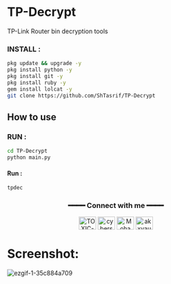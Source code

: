 # TP-Decrypt
TP-Link Router bin decryption tools

<h3 align="left">INSTALL :</h3>

````bash
pkg update && upgrade -y
pkg install python -y
pkg install git -y
pkg install ruby -y
gem install lolcat -y
git clone https://github.com/ShTasrif/TP-Decrypt
````

## How to use 
<h3 align="left">RUN :</h3>

````bash
cd TP-Decrypt
python main.py
````
#### Run :

````bash
tpdec
````

<div align="center">
<h3>━━━━ Connect with me ━━━━</h3>
<a href="https://fb.com/cybershbd" target="blank"><img align="center" src="https://raw.githubusercontent.com/rahuldkjain/github-profile-readme-generator/master/src/images/icons/Social/facebook.svg" alt="TOXIC-VIRUS" height="30" width="40" /></a>
<a href="https://twitter.com/cybershbd" target="blank"><img align="center" src="https://raw.githubusercontent.com/rahuldkjain/github-profile-readme-generator/master/src/images/icons/Social/twitter.svg" alt="cybershbd" height="30" width="40" /></a>
<a href="https://fb.com/cybershbd" target="blank"><img align="center" src="https://raw.githubusercontent.com/rahuldkjain/github-profile-readme-generator/master/src/images/icons/Social/facebook.svg" alt="Mohammad Alamin" height="30" width="40" /></a>
<a href="https://instagram.com/cybershbd" target="blank"><img align="center" src="https://raw.githubusercontent.com/rahuldkjain/github-profile-readme-generator/master/src/images/icons/Social/instagram.svg" alt="akxvau" height="30" width="40" /></a>
</div>

# Screenshot:
![ezgif-1-35c884a709](https://user-images.githubusercontent.com/85736436/204098295-61b69bc9-8e6b-470a-a6cd-785537a4b00f.gif)

